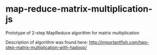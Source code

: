 map-reduce-matrix-multiplication-js
===================================

Prototype of 2-step MapReduce algorithm for matrix multiplication

Description of algorithm was found here: http://importantfish.com/two-step-matrix-multiplication-with-hadoop/
